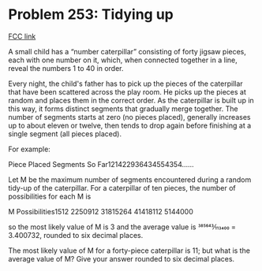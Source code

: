 # Problem 253: Tidying up

[FCC link](https://www.freecodecamp.org/learn/coding-interview-prep/project-euler/problem-253-tidying-up)

A small child has a “number caterpillar” consisting of forty jigsaw pieces, each
with one number on it, which, when connected together in a line, reveal the
numbers 1 to 40 in order.

Every night, the child's father has to pick up the pieces of the caterpillar
that have been scattered across the play room. He picks up the pieces at random
and places them in the correct order. As the caterpillar is built up in this
way, it forms distinct segments that gradually merge together. The number of
segments starts at zero (no pieces placed), generally increases up to about
eleven or twelve, then tends to drop again before finishing at a single segment
(all pieces placed).

For example:

Piece Placed Segments So Far121422936434554354……

Let M be the maximum number of segments encountered during a random tidy-up of
the caterpillar. For a caterpillar of ten pieces, the number of possibilities
for each M is

M Possibilities1512 2250912 31815264 41418112 5144000

so the most likely value of M is 3 and the average value is 385643⁄113400 =
3.400732, rounded to six decimal places.

The most likely value of M for a forty-piece caterpillar is 11; but what is the
average value of M? Give your answer rounded to six decimal places.
